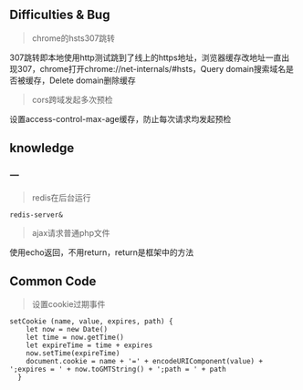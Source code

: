 ## Difficulties & Bug

> chrome的hsts307跳转

307跳转即本地使用http测试跳到了线上的https地址，浏览器缓存改地址一直出现307，chrome打开chrome://net-internals/#hsts，Query domain搜索域名是否被缓存，Delete domain删除缓存

> cors跨域发起多次预检

设置access-control-max-age缓存，防止每次请求均发起预检

## knowledge

### 一

> redis在后台运行

```
redis-server&
```

> ajax请求普通php文件

使用echo返回，不用return，return是框架中的方法

## Common Code
> 设置cookie过期事件

```
setCookie (name, value, expires, path) {
    let now = new Date()
    let time = now.getTime()
    let expireTime = time + expires
    now.setTime(expireTime)
    document.cookie = name + '=' + encodeURIComponent(value) + ';expires = ' + now.toGMTString() + ';path = ' + path
  }
```
